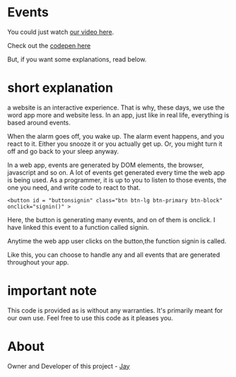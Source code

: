 # Events

You could just watch [our video here]().

Check out the [codepen here](https://codepen.io/jay-pancodu/pen/rNeaLyq)

But, if you want some explanations, read below.

# short explanation

a website is an interactive experience. That is why, these days, we use the word app more and website less. In an app, just like in real life, everything is based around events. 

When the alarm goes off, you wake up. The alarm event happens, and you react to it. Either you snooze it or you actually get up. Or, you might turn it off and go back to your sleep anyway. 

In a web app, events are generated by DOM elements, the browser, javascript and so on. A lot of events get generated every time the web app is being used. As a programmer, it is up to you to listen to those events, the one you need, and write code to react to that. 

    <button id = "buttonsignin" class="btn btn-lg btn-primary btn-block" onclick="signin()" >

Here, the button is generating many events, and on of them is onclick. I have linked this event to a function called signin.

Anytime the web app user clicks on the button,the function signin is called. 

Like this, you can choose to handle any and all events that are generated throughout your app.

# important note 

This code is provided as is without any warranties. It's primarily meant for our own use. Feel free to use this code as it pleases you.

# About

Owner and Developer of this project - [Jay](http://thechalakas.com)